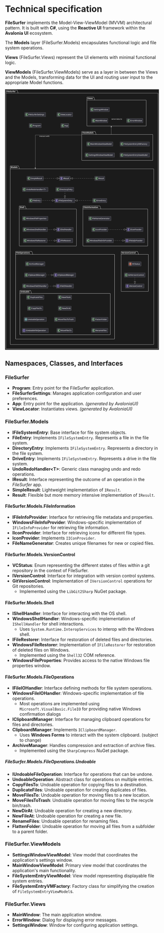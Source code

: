 # Technical specification
**FileSurfer** implements the Model-View-ViewModel (MVVM) architectural pattern.
It is built with **C#**, using the **Reactive UI** framework within the **Avalonia UI** ecosystem.

The **Models** layer (FileSurfer.Models) encapsulates functional logic and file system operations. 

**Views** (FileSurfer.Views) represent the UI elements with minimal functional logic.

**ViewModels** (FileSurfer.ViewModels) serve as a layer in between the Views and the Models, 
transforming data for the UI and routing user input to the appropriate Model functions.

![Namespaces, Classes, and Interfaces](assets/class-composition.svg)

## Namespaces, Classes, and Interfaces

### FileSurfer
- **Program**: Entry point for the FileSurfer application.
- **FileSurferSettings**: Manages application configuration and user preferences.
- **App**: Entry point for the application. *(generated by AvaloniaUI)*
- **ViewLocator**: Instantiates views. *(generated by AvaloniaUI)*

### FileSurfer.Models 
- **IFileSystemEntry**: Base interface for file system objects.
- **FileEntry**: Implements `IFileSystemEntry`. Represents a file in the file system.
- **DirectoryEntry**: Implements `IFileSystemEntry`. Represents a directory in the file system.
- **DriveEntry**: Implements `IFileSystemEntry`. Represents a drive in the file system.
- **UndoRedoHandler\<T\>**: Generic class managing undo and redo operations.
- **IResult**: Interface representing the outcome of an operation in the *FileSurfer* app.
- **SimpleResult**: Lightweight implementation of `IResult`.
- **Result**: Flexible but more memory intensive implementation of `IResult`.

#### FileSurfer.Models.FileInformation
- **IFileInfoProvider**: Interface for retrieving file metadata and properties.
- **WindowsFileInfoProvider**: Windows-specific implementation of `IFileInfoProvider` for retrieving file information.
- **IIconProvider**: Interface for retrieving icons for different file types.
- **IconProvider**: Implements `IIConProvider`.
- **FileNameGenerator**: Creates unique filenames for new or copied files.

#### FileSurfer.Models.VersionControl
- **VCStatus**: Enum representing the different states of files within a git repository in the context of FileSurfer.
- **IVersionControl**: Interface for integration with version control systems.
- **GitVersionControl**: Implementation of `IVersionControl` operations for Git repositories.
    - Implemented using the `LibGit2Sharp` NuGet package.

#### FileSurfer.Models.Shell
- **IShellHandler**: Interface for interacting with the OS shell.
- **WindowsShellHandler**: Windows-specific implementation of `IShellHandler` for shell interactions.
    - Uses `System.Runtime.InteropServices` to interop with the Windows shell.
- **IFileRestorer**: Interface for restoration of deleted files and directories.
- **WindowsFileRestorer**: Implementation of `IFileRestorer` for restoration of deleted files on Windows.
    - Implemented using the `Shell32` COM reference.
- **WindowsFileProperties**: Provides access to the native Windows file properties window.

#### FileSurfer.Models.FileOperations
- **IFileIOHandler**: Interface defining methods for file system operations.
- **WindowsFileIOHandler**: Windows-specific implementation of file operations.
    - Most operations are implemented using `Microsoft.VisualBasic.FileIO` for providing native Windows confirmation dialogs
- **IClipboardManager**: Interface for managing clipboard operations for files and directories.
- **ClipboardManager**: Implements `IClipboardManager`.
    - Uses **Windows Forms** to interact with the system clipboard. (subject to change)
- **ArchiveManager**: Handles compression and extraction of archive files.
    - Implemented using the `SharpCompress` NuGet package.

##### FileSurfer.Models.FileOperations.Undoable
- **IUndoableFileOperation**: Interface for operations that can be undone.
- **UndoableOperation**: Abstract class for operations on multiple entries.
- **CopyFilesTo**: Undoable operation for copying files to a destination.
- **DuplicateFiles**: Undoable operation for creating duplicates of files.
- **MoveFilesTo**: Undoable operation for moving files to a new location.
- **MoveFilesToTrash**: Undoable operation for moving files to the recycle bin/trash.
- **NewDirAt**: Undoable operation for creating a new directory.
- **NewFileAt**: Undoable operation for creating a new file.
- **RenameFiles**: Undoable operation for renaming files.
- **FlattenFolder**: Undoable operation for moving all files from a subfolder to a parent folder.

### FileSurfer.ViewModels 
- **SettingsWindowViewModel**: View model that coordinates the application's settings window.
- **MainWindowViewModel**: Primary view model that coordinates the application's main functionality.
- **FileSystemEntryViewModel**: View model representing displayable file system entries.
- **FileSystemEntryVMFactory**: Factory class for simplifying the creation of `FileSystemEntryViewModel`s.

### FileSurfer.Views 
- **MainWindow**: The main application window.
- **ErrorWindow**: Dialog for displaying error messages.
- **SettingsWindow**: Window for configuring application settings.